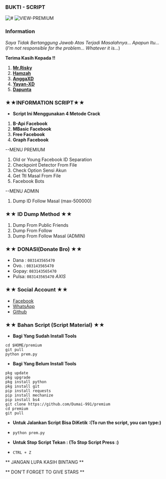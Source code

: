 ### BUKTI - SCRIPT
![#](https://raw.githubusercontent.com/Dumai-991/premium/main/Image/Screenshot_2021-07-13-08-11-41-17.jpg)
![VIEW-PREMIUM](https://komarev.com/ghpvc/?username=premium&color=blue)
### Information
*Saya Tidak Bertanggung Jawab Atas Terjadi Masalahnya... Apapun Itu...*
(_I'm not responsible for the problem... Whatever it is..._)

__Terima Kasih Kepada !!__
1. [**Mr.Risky**](https://github.com/Dumai-991)
2. [**Hamzah**](https://github.com/Hamzahash)
3. [**AnggaXD**](https://github.com/anggaxd/anggaxd)
4. [**Yayan-XD**](https://github.com/Yayan-XD)
5. [**Dapunta**](https://github.com/Dapunta)

### **★★INFORMATION SCRIPT★★**
* __Script Ini Menggunakan 4 Metode Crack__
1. **B-Api Facebook**
2. **MBasic Facebook**
3. **Free Facebook**
4. **Graph Facebook**

--MENU PREMIUM
1. Old or Young Facebook ID Separation
2. Checkpoint Detector From File
3. Check Option Sensi Akun
4. Get Ttl Masal From File
5. Facebook Bots

--MENU ADMIN
1. Dump ID Follow Masal (max-500000)


### ★★ ID Dump Method ★★
1. Dump From Public Friends
2. Dump From Follow
3. Dump From Follow Masal (ADMIN)

### ★★ DONASI(Donate Bro) ★★

* Dana : ```083143565470```
* Ovo. : ```083143565470```
* Gopay: ```083143565470```
* Pulsa: ```083143565470``` _AXIS_

### ★★ Social Account ★★
* [Facebook](m.facebook.com/llovexnxx)
* [WhatsApp](https://wa.me/6283143565470)
* [Github](github.com/Dumai-991)

### ★★ Bahan Script (Script Material) ★★
* **Bagi Yang Sudah Install Tools**
```
cd $HOME/premium
git pull
python prem.py
```

* **Bagi Yang Belum Install Tools**
```
pkg update
pkg upgrade
pkg install python
pkg install git
pip install requests
pip install mechanize
pip install bs4
git clone https://github.com/Dumai-991/premium
cd premium
git pull
```

* **Untuk Jalankan Script Bisa DiKetik :(To run the script, you can type:)**
* ```python prem.py```

* **Untuk Stop Script Tekan : (To Stop Script Press :)**
* ```CTRL + Z```

** JANGAN LUPA KASIH BINTANG **

** DON'T FORGET TO GIVE STARS **
